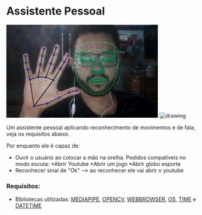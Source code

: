 # Assistente Pessoal

<img src="Docs/example.PNG" alt="drawing" width="400"/> <img src="https://google.github.io/mediapipe/images/mobile/hand_landmarks.png" alt="drawing" width="400" height = "500"/>

Um assistente pessoal aplicando reconhecimento de movimentos e de fala, veja os requisitos abaixo.

Por enquanto ele é capaz de:
* Ouvir o usuário ao colocar a mão na orelha. Pedidos compatíveis no modo escuta:
  *Abrir Youtube
  *Abrir um jogo
  *Abrir globo esporte
* Reconhecer sinal de "Ok" --> ao reconhecer ele vai abrir o youtube

### Requisitos:
* Bibliotecas utilizadas: [MEDIAPIPE](https://google.github.io/mediapipe/), [OPENCV](https://pypi.org/project/opencv-python/), [WEBBROWSER](https://pypi.org/project/pycopy-webbrowser/), [OS](https://pypi.org/project/os-win/), [TIME](https://pypi.org/project/times/) e [DATETIME](https://pypi.org/project/DateTime/)
